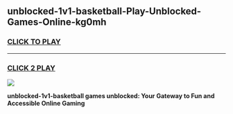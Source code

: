 
## unblocked-1v1-basketball-Play-Unblocked-Games-Online-kg0mh
<h3>
<a href="https://premium76.site?title=unblocked-1v1-basketball&ref=25A">CLICK TO PLAY</a></h3>
<hr>

<h3>
<a href="https://premium76.site?title=unblocked-1v1-basketball&ref=25A">CLICK 2 PLAY</a>
  
</h3>

<a href="https://premium76.site?title=unblocked-1v1-basketball&ref=25A"><img src="https://clearcache.store/games.png"></a>


**unblocked-1v1-basketball games unblocked: Your Gateway to Fun and Accessible Online Gaming**
